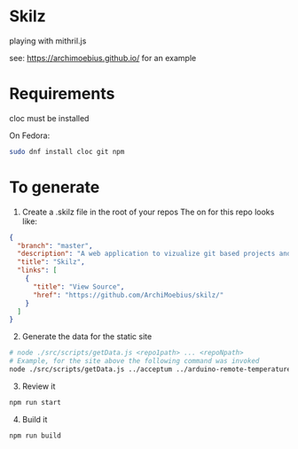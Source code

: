 # Skilz
playing with mithril.js

see: https://archimoebius.github.io/ for an example

# Requirements
cloc must be installed

On Fedora:
```bash
sudo dnf install cloc git npm
```

# To generate

1) Create a .skilz file in the root of your repos
The on for this repo looks like:

```json
{
  "branch": "master",
  "description": "A web application to vizualize git based projects and their code stats as reported by CLOC.",
  "title": "Skilz",
  "links": [
    {
      "title": "View Source",
      "href": "https://github.com/ArchiMoebius/skilz/"
    }
  ]
}
```

2) Generate the data for the static site
```bash
# node ./src/scripts/getData.js <repo1path> ... <repoNpath>
# Example, for the site above the following command was invoked
node ./src/scripts/getData.js ../acceptum ../arduino-remote-temperature ../breakout-clone ../cadre ../canicve.com ../charon ../enigma ../f4.9 ../fsort ../isocrypt ../janus ../joiner ../mailpipe ../mailpipe-gui ../mkdocs-canicve-plugin ../montage ../packet-maze ../rootme ../services ../skilz ../textsafe
```

3) Review it
```bash
npm run start
```

4) Build it
```bash
npm run build
```
